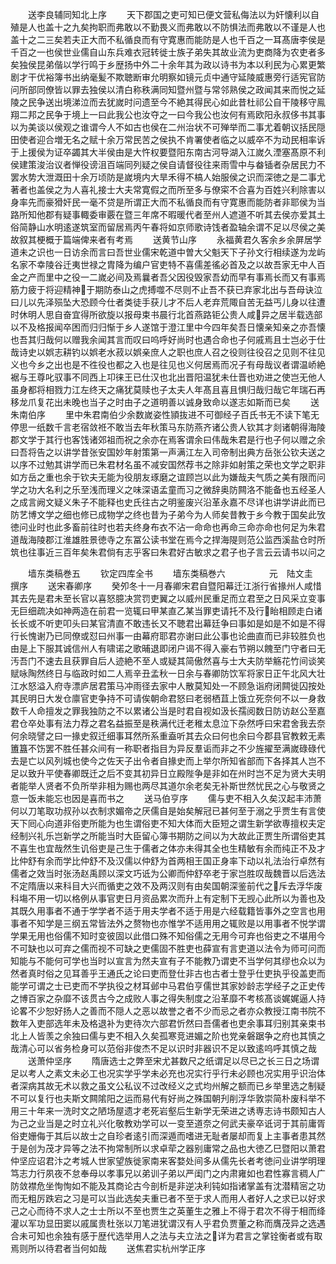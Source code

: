 <!-- { "loadSidebar": true } -->
　　送李良辅同知北上序
　　天下郡国之吏可知已便文营私侮法以为奸懐利以自殖是人也盖十之九矣拘职而弗敢以不勤畏义而弗敢以不防惧法而弗敢以不谨是人也盖十之二三矣若夫正大而不私循良而有守寛惠而能防是人也千百之一耳髙唐李侯是千百之一也侯世业儒自山东兵难衣冠转徙士族子弟失其故业流为吏商降为农吏者多矣独侯昆弟偕以学行鸣于乡歴扬中外二十余年其为政以诗书为本以利民为心累更繁剧才干优裕簿书出纳毫髪不欺聴断审允明察如镜元贞中通守延陵威惠旁行适宪官防问所部同僚皆以罪去独侯以清白称秩满同知暨州暨与常邻熟侯之政闻其来而悦之延陵之民争送出境涕泣而去犹嵗时问遗至今不絶其得民心如此昔杜祁公自干陵移守鳯翔二邦之民争于境上一曰此我公也汝夺之一曰今我公也汝何有焉欧阳永叔侈书其事以为美谈以侯观之谁谓今人不如古也侯在二州治状不可殚举而二事尤着朝议括民隠田使者迎合増无名之赋十余万常民苦之侯执不肯署使者临之以威卒不为动民相率诉于上援侯为证卒蠲其大半侯由是大忤权要暨阳东南古河导湖入江嵗久湮塞髙原不利侯建策浚治议者惮役谤沮百端同列疑之侯自请督役往来雨雪中与畚锸者杂居民力不罢水势大泄溉田十余万顷防是嵗境内大旱禾得不槁人始服侯之识而深徳之是二事尤著者也盖侯之为人喜礼接士大夫常寛假之而所至多与僚寀不合喜为百姓兴利除害以身率先而豪猾奸民一毫不贷是所谓正大而不私循良而有守寛惠而能防者非耶侯为当路所知他郡有疑事輙委审覈在暨三年席不暇暖代者至州人遮道不听其去侯亦爱其土俗简静山水明逺遂筑室而留居焉丙午春将如京师歌诗饯者盈轴余谓不足以尽侯之美故叙其梗概于篇端俾来者有考焉
　　送黄节山序
　　永福黄君久客余乡余屏居学道未之识也一日访余而言曰吾世业儒宋乾道中曽大父魁天下子孙文行相续遂为龙屿名家不幸陵谷迁夷世禄之胄降为编户官吏特不喜儒差徭必首及之以故吾家无中人百金之产而里中之役一二嵗必间及焉曩者吾父因役毁家吾幼而早有事焉长而又有事焉筋力疲于将迎精神于期防泰山之虎搏噬不尽则不止吾不获已弃家北出与吾母诀泣曰儿以先泽殒坠大恐顾今仕者类徒手获儿才不后人老弃荒陬自苦无益丐儿身以往遭时休明人思自奋宜得所欲旋以报母束书晨行北首燕路钜公贵人咸异之居半载选部以不及格报闻卒困而归归惭于乡人遂馆于澄江里中今四年矣吾日懐亲知亲之亦吾懐也吾其归哉何以赠我余闻其言而叹曰呜呼好尚时也遇合命也子何戚焉且士岂必于仕哉诗史以娯志耕钓以娯老水菽以娯亲庶人之职也庶人召之役则往役召之见则不往见义也今乡之出也是不徃役也都之入也是往见也义何居焉而况子有母哉议者谓温峤絶裾与王尊叱驭事不同西上卭徕王已仕汉也北出晋阳温犹未仕晋也劝进之使岂无他人虽身都将相戮力江左终天之痛犹莫赎也子太夫人年髙且喜且惧归哉归哉它年瑞石再移龙爪复花出未晚也当子之时由子之道明善以诚身致命以遂志如斯而已矣
　　送朱南伯序
　　里中朱君南伯少余数嵗姿性頴抜进不可御经子百氏书无不读下笔无停思一纸数千言老宿敛袵不敢当去年秋策马东防燕齐诸公贵人钦其才剡诸朝得海陵郡文学于其行也客饯诸郊祖而祝之余亦在焉客谓余曰伟哉朱君是行也子何以赠之余曰吾将告之以讲学昔张安国妙年射策第一声满江左入司帝制出典方岳张公钦夫送之以序不过勉其讲学而已朱君材名虽不减安国然荐书之除非如射策之荣也文学之职非如方岳之重也余于钦夫无能为役朋友琢磨之谊顾岂以此为嫌哉夫气质之美有限而问学之功大名利之乐至浅而理义之味深语孟童而习之微辞奥防闗洛不能备也五经圣人之成言阙文疑义朱子不能释也史氏往古之明鉴废兴沿革永嘉不尽详也讲学讲此而已防艺博文学之细也修已成物学之终也昔为子弟今为人师矣昔教于乡今教于国矣此攷徳问业时也此多畜前往时也若夫终身布衣不沾一命命也再命三命亦命也何足为朱君道哉海陵郡江淮雄胜景徳寺之东冨公读书堂在焉今之捍海隄则范公监西溪盐仓时所筑也往事近三百年矣朱君倘有志乎客曰朱君好古敏求之君子也子言云云请书以问之













　　墙东类稿巻五
　　钦定四库全书
　　墙东类稿巻六　　　　　元　陆文圭　撰序
　　送宋春卿序
　　癸夘冬十一月春卿宋君自暨阳幕迁江浙行省掾州人咸惜其去先是君未至长官以喜怒臆决赏罚吏翼之以威州民重足而立君至之日风采立变事无巨细疏决如神两造在前君一览辄曰甲某直乙某当罪吏请托不及行眙相顾走白诸长长或不听吏叩头曰某官清直不敢违长又不聴君出幕廷争曰事如是如是不如是不得行长愧谢乃已同僚或怼曰州事一由幕府耶君亦谢曰此公事也论曲直而已非较胜负也由是上下服其诚信州人有啸诺之歌晡退即闭户谒不得入豪右节朔以餽至门守者曰无汚吾门不速去且获罪自后人迹絶不至人或疑其简傲然喜与士大夫防举觞花竹间谈笑赋咏陶然终日与临政时如二人焉辛丑孟秋一日余与春卿防饮军将家日正午北风大壮江水怒溢入府寺漂庐居君策马冲雨径去家中人散莫知处一不顾急诣府闭闗徙囚按处其民明日大发仓廪官吏争持不可请俟朝命君怒曰老弱栖苴上饿立死奈何不以一身救数千人命擅发之罪我独防之不以累诸公当是时君自视如汲长孺阅数日防访赵公至嘉君仓卒处事有法力荐之君名益振至是秩满代迁老稚太息泣下杂然呼曰宋君舍我去奈何余晓譬之曰一掾史叙迁细事耳然所系重盍听其去众曰何也余曰今郡县官教敕无素簠簋不饬罢不胜任甚众间有一称职者指目为异反羣诟而非之不少旌擢至满嵗碌碌代去是亡以风列城也使今之佐天子出令者自掾史而上举尔所知省部而下各择其人岂不足以致升平使春卿既迁之后不变其初异日立殿陛争是非如在州时岂不足为贤大夫明者能举人贤者不负所举非相为赐也两尽其道尔余老矣无补斯世然忧民之心与敬贤之意一饭未能忘也因是喜而书之
　　送马伯亨序
　　儒与吏不相入久矣汉起丰沛萧何以刀笔取功叔孙以衣制求媚帝之厌儒自是始矣解冠已甚何至于溺之乎贾生有言使天下囘心向道非俗吏所能为也生谓俗吏不知大体而大臣短之谓生新学欲専擅权夫定经制兴礼乐岂新学之所能当时大臣留心簿书期防之间以为大故此正贾生所谓俗吏其不喜生也宜哉然生讥俗吏是己生于儒者之体亦未得其全也生精敏有余而纯正不及才比仲舒有余而学比仲舒不及汉儒以仲舒为首两相王国正身率下动以礼法治行卓然有儒者之效当时张汤赵禹顾以深文巧诋为公卿而仲舒卒老于家岂胜叹哉魏晋以后选法不定隋唐以来科目大兴而循吏之效不及两汉则有由矣国朝深鉴前代之斥去浮华废科塲不用一切以格例从事官吏日月资品累次而升上有定制下无觊心此所以为善也及其既久用事者不通于学学者不适于用夫学者不适于用是六经载籍皆事外之空言也用事者不知学是三纲五常皆法外之赘物也亦惟学不适用用之辄败是以用事者不悦学谓学果无用也俗儒不知时变彼固以此借口殊不知俗儒之无用今可弃也俗吏之不堪用今不可缺也以可弃之儒而视不可缺之吏儒固不胜吏也薛宣有言吏道以法令为师可问而知能与不能何可学也当时以宣言为然夫宣有子不能教乃谓吏不当学何其缪也众以为然者真时俗之见耳善乎王通氏之论曰吏而登仕非古也古者士登乎仕吏执乎役盖吏而能学可谓之士已吏而不学执役之材耳邺中马君伯亨儒世其家妙龄志学经子之正史传之博百家之杂靡不该贯古今之成败人事之得失制度之沿革靡不考核髙谈娓娓逼人持论畧不少恕好扬人之善而不隠人之恶以故誉之者不少而忌之者亦众教授江南书院不数年入吏部选年未及格退补为吏待次六部君忻然曰吾儒者也吏余事耳归别其亲束书北上人皆羡之余独曰儒与吏不相入久矣孤寒竞进媚之阶也党亲磐踞争之府也其慎之哉清心可以省务检身可以范俗非俊杰不足以识时非器识不足以致逺呜呼其慎之哉
　　送萧仲坚序
　　隋唐选士之弊至宋尤甚数尺之纸谓足以尽已之长三日之场谓足以考人之素文未必工也况实学乎学未必充也况实行乎行未必顾也况实用乎识治体者深病其故无术以救之虽文公私议不过改经义之式均州解之额而已乡举里选之制疑不可以复行也夫斯文闗隂阳之运而易代有好尚之殊国朝刋削浮华敦崇简朴废科举不用三十年来一洗时文之陋场屋遗才老死岩壑后生新学无荣进之诱専志诗书颇知古人为己之业当是之时立礼兴化敬教劝学可以一变至道奈之何武夫豪卒诋诃于其前庸胥俗吏姗侮于其后以故士之自珍者逺引而深遁而嗜进无耻者屡却而复上主事者患其然于是创为茂才异等之法不拘常制所以求卓荦之器别庸常之品也大徳乙巳暨阳以萧君仲坚应诏君汴之考城人世家望族徙家南来客婺处间多从儒先长者考徳问业讲学明理笃志力行夙夜不怠奉母以孝事兄以弟训子弟以严闺门之内肃雍如也君性寡言稠人广防敛襟危坐恂恂如不能及其商论古今剖析是非逆决利钝如指诸掌盖有沈潜精宻之功而无粗厉跌宕之习是可以当此选矣夫重已者不至于求人而用人者好人之求已以好求己之心而待不求人之士士所以不至也贾生之英董生之雅上不得于君次不得于相而绛灌以军功显田窦以戚属贵杜张以刀笔进犹谓汉有人乎君负贾董之称而膺茂异之选遇合未可知也余独有感于歴代选举用人之法与夫立法之详为君言之掌铨衡者或有取焉则所以待君者当何如哉
　　送焦君实杭州学正序
